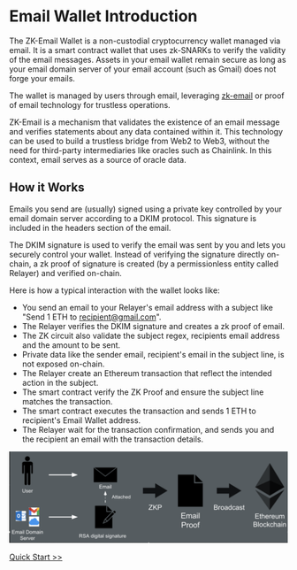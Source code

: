 # Email Wallet Introduction

The ZK-Email Wallet is a non-custodial cryptocurrency wallet managed via email. It is a smart contract wallet that uses zk-SNARKs to verify the validity of the email messages. Assets in your email wallet remain secure as long as your email domain server of your email account (such as Gmail) does not forge your emails.

The wallet is managed by users through email, leveraging [zk-email](/zk-email-verify/README.md) or proof of email technology for trustless operations.

ZK-Email is a mechanism that validates the existence of an email message and verifies statements about any data contained within it. This technology can be used to build a trustless bridge from Web2 to Web3, without the need for third-party intermediaries like oracles such as Chainlink. In this context, email serves as a source of oracle data.

## How it Works

Emails you send are (usually) signed using a private key controlled by your email domain server according to a DKIM protocol. This signature is included in the headers section of the email.

The DKIM signature is used to verify the email was sent by you and lets you securely control your wallet. Instead of verifying the signature directly on-chain, a zk proof of signature is created (by a permissionless entity called Relayer) and verified on-chain.

Here is how a typical interaction with the wallet looks like:

- You send an email to your Relayer's email address with a subject like "Send 1 ETH to recipient@gmail.com".
- The Relayer verifies the DKIM signature and creates a zk proof of email.
- The ZK circuit also validate the subject regex, recipients email address and the amount to be sent.
- Private data like the sender email, recipient's email in the subject line, is not exposed on-chain.
- The Relayer create an Ethereum transaction that reflect the intended action in the subject.
- The smart contract verify the ZK Proof and ensure the subject line matches the transaction.
- The smart contract executes the transaction and sends 1 ETH to recipient's Email Wallet address.
- The Relayer wait for the transaction confirmation, and sends you and the recipient an email with the transaction details.

![Email Wallet Workflow](/public/EmailWalletWorkflow.png)

[Quick Start >>](./quick_start.md)